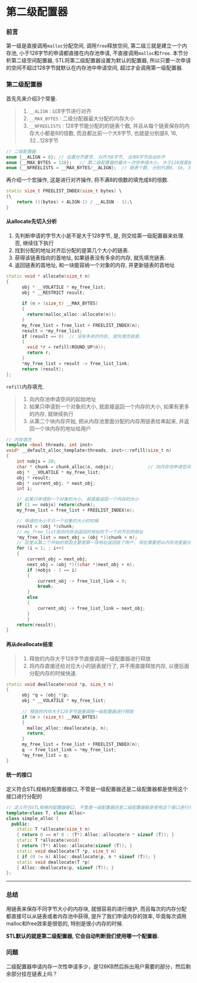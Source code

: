 # 第二级配置器

### 前言

第一级是直接调用`malloc`分配空间, 调用`free`释放空间, 第二级三就是建立一个内存池, 小于128字节的申请都直接在内存池申请, 不直接调用`malloc`和`free`. 本节分析第二级空间配置器, STL将第二级配置器设置为默认的配置器, 所以只要一次申请的空间不超过128字节就默认在内存池中申请空间, 超过才会调用第一级配置器.



### 第二级配置器

首先先来介绍3个常量. 

>   1.   `__ALIGN` : 以8字节进行对齐
>   2.  `__MAX_BYTES` : 二级分配器最大分配的内存大小
>   3.  `__NFREELISTS` : 128字节能分配的的链表个数, 并且从每个链表保存的内存大小都是8的倍数, 而且都比前一个大8字节, 也就是分别是8, 16, 32...128字节

```c++
// 二级配置器
enum {__ALIGN = 8}; // 设置对齐要求. 对齐为8字节, 没有8字节自动补齐
enum {__MAX_BYTES = 128};   // 第二级配置器的最大一次性申请大小, 大于128就直接调用第一级配置器
enum {__NFREELISTS = __MAX_BYTES/__ALIGN};  // 链表个数, 分别代表8, 16, 32....字节的链表
```

再介绍一个宏操作, 这是进行对齐操作, 将不满8的倍数的填充成8的倍数.

```c++
static size_t FREELIST_INDEX(size_t bytes) \
{\
    return (((bytes) + ALIGN-1) / __ALIGN - 1);\
}
```



#### 从allocate先切入分析

1.  先判断申请的字节大小是不是大于128字节, 是, 则交给第一级配置器来处理. 否, 继续往下执行
2.  找到分配的地址对齐后分配的是第几个大小的链表.
3.  获得该链表指向的首地址, 如果链表没有多余的内存, 就先填充链表.
4.  返回链表的首地址, 和一块能容纳一个对象的内存, 并更新链表的首地址

```c++
static void * allocate(size_t n)
{
      obj * __VOLATILE * my_free_list;
      obj * __RESTRICT result;
    
      if (n > (size_t) __MAX_BYTES) 
      {
        return(malloc_alloc::allocate(n));
      }
      my_free_list = free_list + FREELIST_INDEX(n);
      result = *my_free_list;
      if (result == 0) 	// 没有多余的内存, 就先填充链表.
      {
        void *r = refill(ROUND_UP(n));
        return r;
      }
      *my_free_list = result -> free_list_link;
      return (result);
};
```

`refill`内存填充.

>   1.  向内存池申请空间的起始地址
>   2.  如果只申请到一个对象的大小, 就直接返回一个内存的大小, 如果有更多的内存, 就继续执行
>   3.  从第二个块内存开始, 把从内存池里面分配的内存用链表给串起来, 并返回一个块内存的地址给用户

```c++
// 内存填充
template <bool threads, int inst>
void* __default_alloc_template<threads, inst>::refill(size_t n)
{
  	int nobjs = 20;
  	char * chunk = chunk_alloc(n, nobjs);             // 向内存池申请空间的起始地址
  	obj * __VOLATILE * my_free_list;
  	obj * result;
  	obj * current_obj, * next_obj;
  	int i;

  	// 如果只申请到一个对象的大小, 就直接返回一个内存的大小
  	if (1 == nobjs) return(chunk);
  	my_free_list = free_list + FREELIST_INDEX(n);

  	// 申请的大小不只一个对象的大小的时候
  	result = (obj *)chunk;
  	// my_free_list指向内存池返回的地址的下一个对齐后的地址
  	*my_free_list = next_obj = (obj *)(chunk + n);
  	// 这里从第二个开始的原因主要是第一块地址返回给了用户, 现在需要把从内存池里面分配的内存用链表给串起来
  	for (i = 1; ; i++) 
  	{
	    current_obj = next_obj;
    	next_obj = (obj *)((char *)next_obj + n);
	    if (nobjs - 1 == i) 
        {
			current_obj -> free_list_link = 0;
      		break;
    	} 
        else 
        {
      		current_obj -> free_list_link = next_obj;
    	}
  		}
  	return(result);
}
```



#### 再从deallocate结束

>   1.  释放的内存大于128字节直接调用一级配置器进行释放
>   2.  将内存直接还给对应大小的链表就行了, 并不用直接释放内存, 以便后面分配内存的时候快速.

```c++
static void deallocate(void *p, size_t n)
{
      obj *q = (obj *)p;
      obj * __VOLATILE * my_free_list;
	
      // 释放的内存大于128字节直接调用一级配置器进行释放
      if (n > (size_t) __MAX_BYTES) 
      {
        malloc_alloc::deallocate(p, n);
        return;
      }
      my_free_list = free_list + FREELIST_INDEX(n);
      q -> free_list_link = *my_free_list;
      *my_free_list = q;
}
```



#### 统一的接口

定义符合STL规格的配置器接口, 不管是一级配置器还是二级配置器都是使用这个接口进行分配的

```c++
// 定义符合STL规格的配置器接口, 不管是一级配置器还是二级配置器都是使用这个接口进行分配的
template<class T, class Alloc>
class simple_alloc {
  public:
    static T *allocate(size_t n)
    { return 0 == n? 0 : (T*) Alloc::allocate(n * sizeof (T)); }
    static T *allocate(void)
    { return (T*) Alloc::allocate(sizeof (T)); }
    static void deallocate(T *p, size_t n)
    { if (0 != n) Alloc::deallocate(p, n * sizeof (T)); }
    static void deallocate(T *p)
    { Alloc::deallocate(p, sizeof (T)); }
};
```



---

### 总结

用链表来保存不同字节大小的内存块, 就很容易的进行维护, 而且每次的内存分配都直接可以从链表或者内存池中获得, 提升了我们申请内存的效率, 毕竟每次调用malloc和free效率是很低的, 特别是很小内存的时候. 

**STL默认的就是第二级配置器, 它会自动判断我们使用哪一个配置器.**

### 问题

二级配置器申请内存一次性申请多少，是128KB然后拆出用户需要的部分，然后剩余部分挂在链表上吗？
